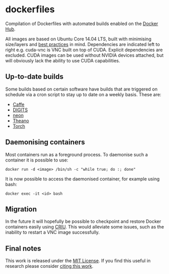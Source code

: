 dockerfiles
===========

Compilation of Dockerfiles with automated builds enabled on the [Docker Hub](https://registry.hub.docker.com/repos/kaixhin/).

All images are based on Ubuntu Core 14.04 LTS, built with minimising size/layers and [best practices](https://docs.docker.com/articles/dockerfile_best-practices/) in mind.
Dependencies are indicated left to right e.g. cuda-vnc is VNC built on top of CUDA. Explicit dependencies are excluded.
CUDA images can be used without NVIDIA devices attached, but will obviously lack the ability to use CUDA capabilities.

Up-to-date builds
-----------------

Some builds based on certain software have builds that are triggered on schedule via a cron script to stay up to date on a weekly basis. These are:

- [Caffe](https://github.com/BVLC/caffe)
- [DIGITS](https://github.com/NVIDIA/DIGITS)
- [neon](https://github.com/NervanaSystems/neon)
- [Theano](https://github.com/Theano/Theano)
- [Torch](https://github.com/torch/distro)

Daemonising containers
----------------------

Most containers run as a foreground process. To daemonise such a container it is possible to use:

`docker run -d <image> /bin/sh -c "while true; do :; done"`

It is now possible to access the daemonised container, for example using bash:

`docker exec -it <id> bash`

Migration
---------

In the future it will hopefully be possible to checkpoint and restore Docker containers easily using [CRIU](http://criu.org/Docker).
This would alleviate some issues, such as the inability to restart a VNC image successfully.

Final notes
-----------

This work is released under the [MIT License](https://github.com/Kaixhin/dockerfiles/blob/master/LICENSE.md).
If you find this useful in research please consider [citing this work](https://github.com/Kaixhin/dockerfiles/blob/master/CITATION.md).
